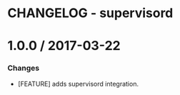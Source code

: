 # CHANGELOG - supervisord

1.0.0 / 2017-03-22
==================

### Changes

* [FEATURE] adds supervisord integration.

